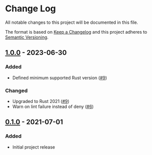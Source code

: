 # Change Log
All notable changes to this project will be documented in this file.

The format is based on [Keep a Changelog](http://keepachangelog.com/) and this project adheres to [Semantic Versioning](http://semver.org/).

## [1.0.0] - 2023-06-30

### Added
- Defined minimum supported Rust version ([#9](https://github.com/MitMaro/captur/pull/9))

### Changed
- Upgraded to Rust 2021 ([#9](https://github.com/MitMaro/captur/pull/9))
- Warn on lint failure instead of deny ([#6](https://github.com/MitMaro/captur/pull/6))

## [0.1.0] - 2021-07-01

### Added
- Initial project release

[Unreleased]: https://github.com/MitMaro/captur/compare/0.1.0...HEAD
[1.0.0]: https://github.com/MitMaro/captur/compare/0.1.0...1.0.0
[0.1.0]: https://github.com/MitMaro/captur/commit/e63285301746be5f3545e646a087ee54ca83f98e
